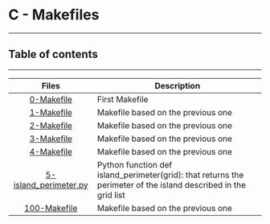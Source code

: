 # C - Makefiles
---

## Table of contents
---
| Files | Description |
| :---: | ---       |
|[0-Makefile](https://github.com/solomonade1/alx-low_level_programming/blob/master/0x1C-makefiles/0-Makefile)| First Makefile|
|[1-Makefile](https://github.com/solomonade1/alx-low_level_programming/blob/master/0x1C-makefiles/1-Makefile) | Makefile based on the previous one |
|[2-Makefile](https://github.com/solomonade1/alx-low_level_programming/blob/master/0x1C-makefiles/2-Makefile) | Makefile based on the previous one |
|[3-Makefile](https://github.com/solomonade1/alx-low_level_programming/blob/master/0x1C-makefiles/3-Makefile) |  Makefile based on the previous one |
|[4-Makefile](https://github.com/solomonade1/alx-low_level_programming/blob/master/0x1C-makefiles/4-Makefile) | Makefile based on the previous one |
|[5-island_perimeter.py](https://github.com/solomonade1/alx-low_level_programming/blob/master/0x1C-makefiles/5-island_perimeter.py) | Python function def island_perimeter(grid): that returns the perimeter of the island described in the grid list |
|[100-Makefile](https://github.com/solomonade1/alx-low_level_programming/blob/master/0x1C-makefiles/100-Makefile) | Makefile based on the previous one  |
